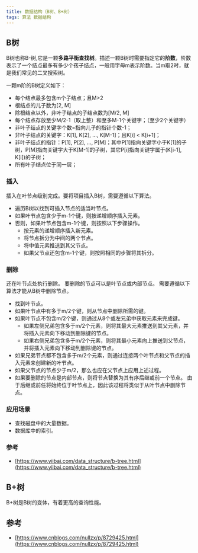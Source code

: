 ```yaml
---
title: 数据结构（B树、B+树）
tags: 算法 数据结构
---
```


## B树

B树也称B-树,它是一颗**多路平衡查找树**。描述一颗B树时需要指定它的**阶数**，阶数表示了一个结点最多有多少个孩子结点，一般用字母m表示阶数。当m取2时，就是我们常见的二叉搜索树。

一颗m阶的B树定义如下：

- 每个结点最多包含m个子结点；且M>2
- 根结点的儿子数为[2, M]
- 除根结点以外，非叶子结点的子结点数为[M/2, M]
- 每个结点存放至少M/2-1（取上整）和至多M-1个关键字；（至少2个关键字）
- 非叶子结点的关键字个数=指向儿子的指针个数-1；
- 非叶子结点的关键字：K[1], K[2], …, K[M-1]；且K[i] < K[i+1]；
- 非叶子结点的指针：P[1], P[2], …, P[M]；其中P[1]指向关键字小于K[1]的子树，P[M]指向关键字大于K[M-1]的子树，其它P[i]指向关键字属于(K[i-1], K[i])的子树；
- 所有叶子结点位于同一层；

### 插入

插入在叶节点级别完成。要将项目插入B树，需要遵循以下算法。

- 遍历B树以找到可插入节点的适当叶节点。
- 如果叶节点包含少于m-1个键，则按递增顺序插入元素。
- 否则，如果叶节点包含m-1个键，则按照以下步骤操作。
	- 按元素的递增顺序插入新元素。
	- 将节点拆分为中间的两个节点。
	- 将中值元素推送到其父节点。
	- 如果父节点还包含m-1个键，则按照相同的步骤将其拆分。


### 删除

还在叶节点处执行删除。 要删除的节点可以是叶节点或内部节点。 需要遵循以下算法才能从B树中删除节点。

- 找到叶节点。
- 如果叶节点中有多于m/2个键，则从节点中删除所需的键。
- 如果叶节点不包含m/2个键，则通过从8个或左兄弟中获取元素来完成键。
	- 如果左侧兄弟包含多于m/2个元素，则将其最大元素推送到其父元素，并将插入元素向下移动到删除键的节点。
	- 如果右侧兄弟包含多于m/2个元素，则将其最小元素向上推送到父节点，并将插入元素向下移动到删除键的节点。
- 如果兄弟节点都不包含多于m/2个元素，则通过连接两个叶节点和父节点的插入元素来创建新的叶节点。
- 如果父节点的节点少于m/2，那么也应在父节点上应用上述过程。
- 如果要删除的节点是内部节点，则将节点替换为其有序后继或前一个节点。 由于后继或前任将始终位于叶节点上，因此该过程将类似于从叶节点中删除节点。







### 应用场景

- 查找磁盘中的大量数据。
- 数据库中的索引。

### 参考

- [https://www.yiibai.com/data_structure/b-tree.html](https://www.yiibai.com/data_structure/b-tree.html)




## B+树

B+树是B树的变体，有着更高的查询性能。





## 参考

- [https://www.cnblogs.com/nullzx/p/8729425.html](https://www.cnblogs.com/nullzx/p/8729425.html)